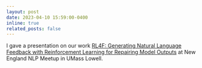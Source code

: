 ```yaml
---
layout: post
date: 2023-04-10 15:59:00-0400
inline: true
related_posts: false
---
```


I gave a presentation on our work [​RL4F: Generating Natural Language Feedback with Reinforcement Learning for Repairing Model Outputs](https://aclanthology.org/2023.acl-long.427/) at New England NLP Meetup in UMass Lowell.
